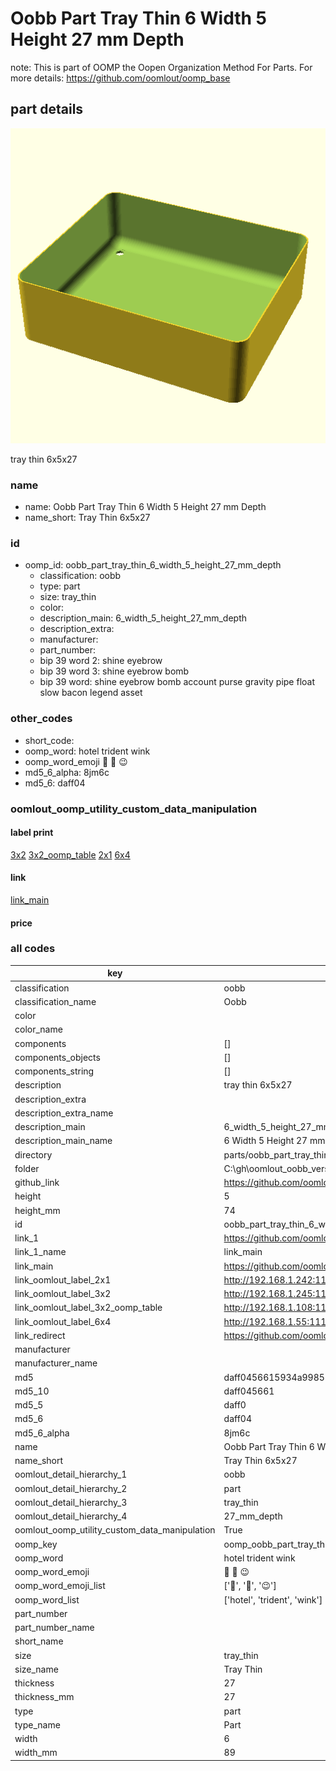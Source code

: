 # Oobb Part Tray Thin 6 Width 5 Height 27 mm Depth  

note: This is part of OOMP the Oopen Organization Method For Parts. For more details: https://github.com/oomlout/oomp_base

##  part details
  

[![](3dpr.png)](3dpr.png)

tray thin 6x5x27



### name
* name: Oobb Part Tray Thin 6 Width 5 Height 27 mm Depth
* name_short: Tray Thin 6x5x27 
### id
* oomp_id: oobb_part_tray_thin_6_width_5_height_27_mm_depth
  * classification: oobb
  * type: part
  * size: tray_thin
  * color: 
  * description_main: 6_width_5_height_27_mm_depth
  * description_extra: 
  * manufacturer: 
  * part_number: 
  * bip 39 word 2: shine eyebrow
  * bip 39 word 3: shine eyebrow bomb
  * bip 39 word: shine eyebrow bomb account purse gravity pipe float slow bacon legend asset

### other_codes
* short_code: 
* oomp_word: hotel trident wink
* oomp_word_emoji :hotel: :trident: :wink:
* md5_6_alpha: 8jm6c
* md5_6: daff04






### oomlout_oomp_utility_custom_data_manipulation
#### label print
[3x2](http://192.168.1.245:1112/?label=oomp%208jm6c)
[3x2_oomp_table](http://192.168.1.108:1112/?label=oomp%208jm6c)
[2x1](http://192.168.1.242:1112/?label=oomp%208jm6c)
[6x4](http://192.168.1.55:1112/?label=oomp%208jm6c)    

#### link

[link_main](https://github.com/oomlout/oomlout_oobb_version_4_generated_parts/tree/main/navigation_oomp/oobb/part/tray_thin/6_width_5_height_27_mm_depth/part)                              

#### price







### all codes 
| key | value |  
| --- | --- |  
| classification | oobb |  
| classification_name | Oobb |  
| color |  |  
| color_name |  |  
| components | [] |  
| components_objects | [] |  
| components_string | [] |  
| description | tray thin 6x5x27 |  
| description_extra |  |  
| description_extra_name |  |  
| description_main | 6_width_5_height_27_mm_depth |  
| description_main_name | 6 Width 5 Height 27 mm Depth |  
| directory | parts/oobb_part_tray_thin_6_width_5_height_27_mm_depth |  
| folder | C:\gh\oomlout_oobb_version_4_generated_parts\parts\oobb_part_tray_thin_6_width_5_height_27_mm_depth |  
| github_link | https://github.com/oomlout/oomlout_oomp_part_src/tree/main/parts/oobb_part_tray_thin_6_width_5_height_27_mm_depth |  
| height | 5 |  
| height_mm | 74 |  
| id | oobb_part_tray_thin_6_width_5_height_27_mm_depth |  
| link_1 | https://github.com/oomlout/oomlout_oobb_version_4_generated_parts/tree/main/navigation_oomp/oobb/part/tray_thin/6_width_5_height_27_mm_depth/part |  
| link_1_name | link_main |  
| link_main | https://github.com/oomlout/oomlout_oobb_version_4_generated_parts/tree/main/navigation_oomp/oobb/part/tray_thin/6_width_5_height_27_mm_depth/part |  
| link_oomlout_label_2x1 | http://192.168.1.242:1112/?label=oomp%208jm6c |  
| link_oomlout_label_3x2 | http://192.168.1.245:1112/?label=oomp%208jm6c |  
| link_oomlout_label_3x2_oomp_table | http://192.168.1.108:1112/?label=oomp%208jm6c |  
| link_oomlout_label_6x4 | http://192.168.1.55:1112/?label=oomp%208jm6c |  
| link_redirect | https://github.com/oomlout/oomlout_oobb_version_4_generated_parts/tree/main/parts/oobb_tray_thin_06_05_27 |  
| manufacturer |  |  
| manufacturer_name |  |  
| md5 | daff0456615934a9985740183254562f |  
| md5_10 | daff045661 |  
| md5_5 | daff0 |  
| md5_6 | daff04 |  
| md5_6_alpha | 8jm6c |  
| name | Oobb Part Tray Thin 6 Width 5 Height 27 mm Depth |  
| name_short | Tray Thin 6x5x27  |  
| oomlout_detail_hierarchy_1 | oobb |  
| oomlout_detail_hierarchy_2 | part |  
| oomlout_detail_hierarchy_3 | tray_thin |  
| oomlout_detail_hierarchy_4 | 27_mm_depth |  
| oomlout_oomp_utility_custom_data_manipulation | True |  
| oomp_key | oomp_oobb_part_tray_thin_6_width_5_height_27_mm_depth |  
| oomp_word | hotel trident wink |  
| oomp_word_emoji | :hotel: :trident: :wink: |  
| oomp_word_emoji_list | [':hotel:', ':trident:', ':wink:'] |  
| oomp_word_list | ['hotel', 'trident', 'wink'] |  
| part_number |  |  
| part_number_name |  |  
| short_name |  |  
| size | tray_thin |  
| size_name | Tray Thin |  
| thickness | 27 |  
| thickness_mm | 27 |  
| type | part |  
| type_name | Part |  
| width | 6 |  
| width_mm | 89 |  

